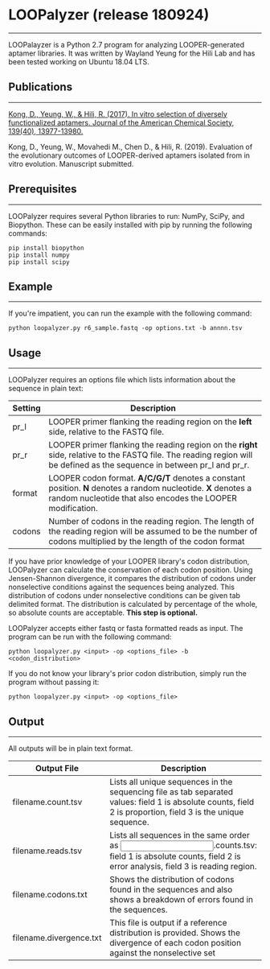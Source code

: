 # LOOPalyzer (release 180924)
--------------------------------------------
LOOPalayzer is a Python 2.7 program for analyzing LOOPER-generated aptamer libraries. It was written by Wayland Yeung for the Hili Lab and has been tested working on Ubuntu 18.04 LTS.

## Publications
--------------------------------------------

[Kong, D., Yeung, W., & Hili, R. (2017). In vitro selection of diversely functionalized aptamers. Journal of the American Chemical Society, 139(40), 13977-13980.](https://pubs.acs.org/doi/10.1021/jacs.7b07241 "Click me!")

Kong, D., Yeung, W., Movahedi M., Chen D., & Hili, R. (2019). Evaluation of the evolutionary outcomes of LOOPER-derived aptamers isolated from in vitro evolution. Manuscript submitted.

## Prerequisites
--------------------------------------------
LOOPalyzer requires several Python libraries to run: NumPy, SciPy, and Biopython. These can be easily installed with pip by running the following commands:

    pip install biopython
    pip install numpy 
    pip install scipy

## Example
--------------------------------------------
If you're impatient, you can run the example with the following command:

    python loopalyzer.py r6_sample.fastq -op options.txt -b annnn.tsv

## Usage
--------------------------------------------
LOOPalyzer requires an options file which lists information about the 
sequence in plain text:

| Setting | Description |
| ------- | ----------- |
| pr_l    | LOOPER primer flanking the reading region on the **left** side, relative to the FASTQ file. |
| pr_r    | LOOPER primer flanking the reading region on the **right** side, relative to the FASTQ file. The reading region will be defined as the sequence in between pr_l and pr_r. |
| format  | LOOPER codon format. **A/C/G/T** denotes a constant position. **N** denotes a random nucleotide. **X** denotes a random nucleotide that also encodes the LOOPER modification. |
| codons  | Number of codons in the reading region. The length of the reading region will be assumed to be the number of codons multiplied by the length of the codon format |

If you have prior knowledge of your LOOPER library's codon distribution, LOOPalyzer can calculate the conservation of each codon position. Using Jensen-Shannon divergence, it compares the distribution of codons under nonselective conditions against the sequences being analyzed. This distribution of codons under nonselective conditions can be given tab 
delimited format. The distribution is calculated by percentage of the whole, 
so absolute counts are acceptable. **This step is optional.**

LOOPalyzer accepts either fastq or fasta formatted reads as input. The  program can be run with the following command:

    python loopalyzer.py <input> -op <options_file> -b <codon_distribution>

If you do not know your library's prior codon distribution, simply run the program without passing it:

    python loopalyzer.py <input> -op <options_file>


## Output
--------------------------------------------

All outputs will be in plain text format.

| Output File| Description |
| ---------- | ----------- |
| filename.count.tsv      | Lists all unique sequences in the sequencing file as tab separated values: field 1 is absolute counts, field 2 is proportion, field 3 is the unique sequence. |
| filename.reads.tsv      | Lists all sequences in the same order as <input>.counts.tsv: field 1 is absolute counts, field 2 is error analysis, field 3 is reading region. |
| filename.codons.txt     | Shows the distribution of codons found in the sequences and also shows a breakdown of errors found in the sequences. |
| filename.divergence.txt | This file is output if a reference distribution is provided. Shows the divergence of each codon position against the nonselective set |



